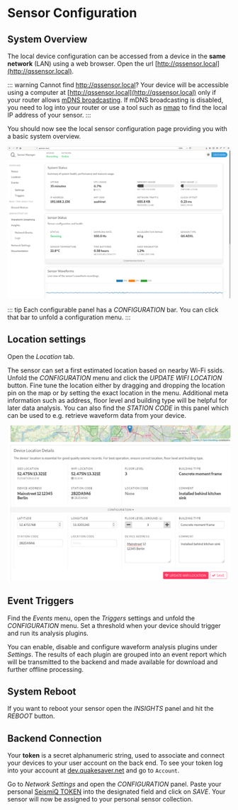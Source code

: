 # Sensor Configuration

## System Overview

The local device configuration can be accessed from a device in the **same network** (LAN) using a web browser. Open the url [http://qssensor.local](http://qssensor.local).

::: warning Cannot find <http://qssensor.local>?
Your device will be accessible using a computer at [http://qssensor.local](http://qssensor.local) only if your router allows [mDNS broadcasting](https://en.wikipedia.org/wiki/Multicast_DNS). If mDNS broadcasting is disabled, you need to log into your router or use a tool such as [nmap](https://nmap.org/) to find the local IP address of your sensor.
:::

You should now see the local sensor configuration page providing you with a basic system overview.

![Device status](./status.png)

::: tip
Each configurable panel has a _CONFIGURATION_ bar. You can click that bar to unfold a configuration menu.
:::

## Location settings

Open the _Location_ tab.

The sensor can set a first estimated location based on nearby Wi-Fi ssids. Unfold the _CONFIGURATION_ menu and click the _UPDATE WIFI LOCATION_ button. Fine tune the location either by dragging and dropping the location pin on the map or by setting the exact location in the menu. Additional meta information such as address, floor level and building type will be helpful for later data analysis. You can also find the _STATION CODE_ in this panel which can be used to e.g. retrieve waveform data from your device.

![Device status](./location.png)

## Event Triggers

Find the _Events_ menu, open the _Triggers_ settings and unfold the _CONFIGURATION_ menu. Set a threshold when your device should trigger and run its analysis plugins.

You can enable, disable and configure waveform analysis plugins under _Settings_. The results of each plugin are grouped into an event report which will be transmitted to the backend and made available for download and further offline processing.

## System Reboot

If you want to reboot your sensor open the _INSIGHTS_ panel and hit the _REBOOT_ button.

## Backend Connection

Your **token** is a secret alphanumeric string, used to associate and connect your devices to your user account on the back end. To see your token log into your account at [dev.quakesaver.net](https://network.quakesaver.net) and go to `Account`.

Go to _Network Settings_ and open the _CONFIGURATION_ panel. Paste your personal [SeismiQ TOKEN](./#quakesavertoken) into the designated field and click on _SAVE_. Your sensor will now be assigned to your personal sensor collection.
